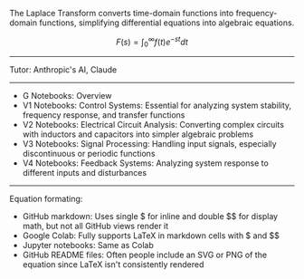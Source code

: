 The Laplace Transform converts time-domain functions into frequency-domain functions, simplifying differential equations into algebraic equations.

$$F(s) = \int_{0}^{\infty} f(t)e^{-st}dt$$

- - - -

Tutor: Anthropic's AI, Claude

- - - -
* G Notebooks: Overview
* V1 Notebooks: Control Systems: Essential for analyzing system stability, frequency response, and transfer functions
* V2 Notebooks: Electrical Circuit Analysis: Converting complex circuits with inductors and capacitors into simpler algebraic problems
* V3 Notebooks: Signal Processing: Handling input signals, especially discontinuous or periodic functions
* V4 Notebooks: Feedback Systems: Analyzing system response to different inputs and disturbances

- - - -

Equation formating:

* GitHub markdown: Uses single $ for inline and double $$ for display math, but not all GitHub views render it
* Google Colab: Fully supports LaTeX in markdown cells with $ and $$
* Jupyter notebooks: Same as Colab
* GitHub README files: Often people include an SVG or PNG of the equation since LaTeX isn't consistently rendered
